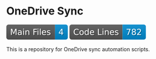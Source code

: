 # OneDrive Sync
[![Main Files](https://raw.githubusercontent.com/thewerthon/OneDriveSync/badges/files.svg)](./README.md)
[![Code Lines](https://raw.githubusercontent.com/thewerthon/OneDriveSync/badges/lines.svg)](./README.md)

This is a repository for OneDrive sync automation scripts.